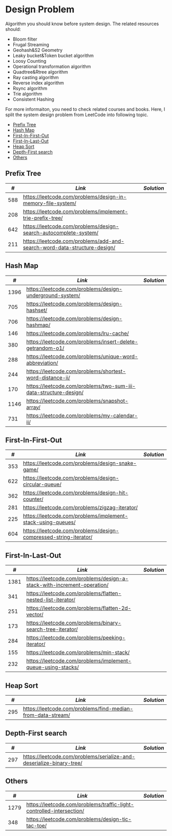 # Design Problem

Algorithm you should know before system design. The related resources should:

* Bloom filter
* Frugal Streaming
* Geohash&S2 Geometry
* Leaky bucket&Token bucket algorithm
* Loosy Counting
* Operational transformation algorithm
* Quadtree&Rtree algorithm
* Ray casting algorithm
* Reverse index algorithm
* Rsync algorithm
* Trie algorithm
* Consistent Hashing

For more informaiton, you need to check related courses and books. Here, I split the system design problem from LeetCode into following topic.

* [Prefix Tree](##Prefix-Tree)
* [Hash Map](##Hash-Map)
* [First-In-First-Out](##First-In-First-Out)
* [First-In-Last-Out](##First-In-Last-Out)
* [Heap Sort](#Heap-Sort)
* [Depth-First search](##Depth-First-search)
* [Others](##Others)

## Prefix Tree

| *#* | *Link* | *Solution* |
| ---- | --------------------------------- | --------------------------------- |
| 588 | https://leetcode.com/problems/design-in-memory-file-system/ | |
| 208 | https://leetcode.com/problems/implement-trie-prefix-tree/ | |
| 642 | https://leetcode.com/problems/design-search-autocomplete-system/ | |
| 211 | https://leetcode.com/problems/add-and-search-word-data-structure-design/ | |

## Hash Map

| *#* | *Link* | *Solution* |
| ---- | --------------------------------- | --------------------------------- |
| 1396 | https://leetcode.com/problems/design-underground-system/ | |
| 705 | https://leetcode.com/problems/design-hashset/ | |
| 706 | https://leetcode.com/problems/design-hashmap/ | |
| 146 | https://leetcode.com/problems/lru-cache/ | | 
| 380 | https://leetcode.com/problems/insert-delete-getrandom-o1/ | | 
| 288 | https://leetcode.com/problems/unique-word-abbreviation/ | |
| 244 | https://leetcode.com/problems/shortest-word-distance-ii/ | |
| 170 | https://leetcode.com/problems/two-sum-iii-data-structure-design/ | |
| 1146 | https://leetcode.com/problems/snapshot-array/ | |
| 731 | https://leetcode.com/problems/my-calendar-ii/ | |

## First-In-First-Out

| *#* | *Link* | *Solution* |
| ---- | --------------------------------- | --------------------------------- |
| 353 | https://leetcode.com/problems/design-snake-game/ | |
| 622 | https://leetcode.com/problems/design-circular-queue/ | |
| 362 | https://leetcode.com/problems/design-hit-counter/ | |
| 281 | https://leetcode.com/problems/zigzag-iterator/ | |
| 225 | https://leetcode.com/problems/implement-stack-using-queues/ | |
| 604 | https://leetcode.com/problems/design-compressed-string-iterator/ | |

## First-In-Last-Out

| *#* | *Link* | *Solution* |
| ---- | --------------------------------- | --------------------------------- |
| 1381 | https://leetcode.com/problems/design-a-stack-with-increment-operation/ | |
| 341 | https://leetcode.com/problems/flatten-nested-list-iterator/ | |
| 251 | https://leetcode.com/problems/flatten-2d-vector/ | | 
| 173 | https://leetcode.com/problems/binary-search-tree-iterator/ | |
| 284 | https://leetcode.com/problems/peeking-iterator/ | |
| 155 | https://leetcode.com/problems/min-stack/ | |
| 232 | https://leetcode.com/problems/implement-queue-using-stacks/ | |

## Heap Sort

| *#* | *Link* | *Solution* |
| ---- | --------------------------------- | --------------------------------- |
| 295 | https://leetcode.com/problems/find-median-from-data-stream/ | |

## Depth-First search

| *#* | *Link* | *Solution* |
| ---- | --------------------------------- | --------------------------------- |
| 297 | https://leetcode.com/problems/serialize-and-deserialize-binary-tree/ | |

## Others

| *#* | *Link* | *Solution* |
| ---- | --------------------------------- | --------------------------------- |
| 1279 | https://leetcode.com/problems/traffic-light-controlled-intersection/ | |
| 348 | https://leetcode.com/problems/design-tic-tac-toe/ | |
